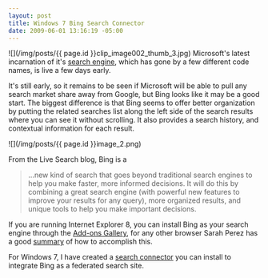 ```yaml
---
layout: post
title: Windows 7 Bing Search Connector
date: 2009-06-01 13:16:19 -05:00
---
```


![](/img/posts/{{ page.id }}clip_image002_thumb_3.jpg)
Microsoft's latest incarnation of it's [search engine](http://www.bing.com), which has gone by a few different code names, is live a few days early.

It's still early, so it remains to be seen if Microsoft will be able to pull any search market share away from Google, but Bing looks like it may be a good start. The biggest difference is that Bing seems to offer better organization by putting the related searches list along the left side of the search results where you can see it without scrolling. It also provides a search history, and contextual information for each result.

![](/img/posts/{{ page.id }}image_2.png) 

From the Live Search blog, Bing is a

> ...new kind of search that goes beyond traditional search engines to help you make faster, more informed decisions. It will do this by combining a great search engine (with powerful new features to improve your results for any query), more organized results, and unique tools to help you make important decisions.

If you are running Internet Explorer 8, you can install Bing as your search engine through the [Add-ons Gallery](http://www.ieaddons.com/in/details/searchhelpers/Bing_Search/), for any other browser Sarah Perez has a good [summary](http://www.readwriteweb.com/archives/how_to_make_bing_your_default_search_engine.php) of how to accomplish this.

For Windows 7, I have created a [search connector](http://cid-93d618d639ec9651.skydrive.live.com/self.aspx/Public/Search%20Connectors/Bing.osdx) you can install to integrate Bing as a federated search site.
